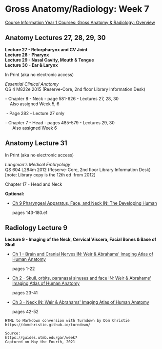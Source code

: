 # Gross Anatomy/Radiology: Week 7

[Course Information Year 1 Courses: Gross Anatomy & Radiology: Overview](/usmle/gar/course-information.html)

## Anatomy Lectures 27, 28, 29, 30

**Lecture 27 - Retorpharynx and CV Joint**  
**Lecture 28 - Pharynx**  
**Lecture 29 - Nasal Cavity, Mouth & Tongue**  
**Lecture 30 - Ear & Larynx**

In Print (aka no electronic access) 

_Essential Clinical Anatomy_  
QS 4 M822e 2015 (Reserve-Core, 2nd floor Library Information Desk)

\- Chapter 8 - Neck - page 581-626 - Lectures 27, 28, 30  
    Also assigned Week 5, 6

 - Page 282 - Lecture 27 only

\- Chapter 7 - Head - pages 485-579 - Lectures 29, 30  
      Also assigned Week 6

## Anatomy Lecture 31

In Print (aka no electronic access)

_Langman's Medical Embryology_  
QS 604 L284m 2012 (Reserve-Core, 2nd floor Library Information Desk)  
\[note: Library copy is the 12th ed  from 2012\]

Chapter 17 - Head and Neck

**Optional:**

*   [Ch 9 Pharyngeal Apparatus, Face, and Neck IN: The Developing Human](http://libux.utmb.edu/login?url=https://www.clinicalkey.com/#!/content/book/3-s2.0-B9780323611541000096)
    
    pages 143-180.e1
    

## Radiology Lecture 9

**Lecture 9 - Imaging of the Neck, Cervical Viscera, Facial Bones & Base of Skull**

*   [Ch 1 - Brain and Cranial Nerves IN: Weir & Abrahams' Imaging Atlas of Human Anatomy](http://libux.utmb.edu/login?url=https://www.clinicalkey.com/#!/content/book/3-s2.0-B9780723438267000010)
    
    pages 1-22
    
*   [Ch 2 - Skull, orbits, paranasal sinuses and face IN: Weir & Abrahams' Imaging Atlas of Human Anatomy](http://libux.utmb.edu/login?url=https://www.clinicalkey.com/#!/content/book/3-s2.0-B9780723438267000022)
    
    pages 23-41
    
*   [Ch 3 - Neck IN: Weir & Abrahams' Imaging Atlas of Human Anatomy](http://libux.utmb.edu/login?url=https://www.clinicalkey.com/#!/content/book/3-s2.0-B9780723438267000034)
    
    pages 42-52

```
HTML to Markdown conversion with Turndown by Dom Christie
https://domchristie.github.io/turndown/

Source:
https://guides.utmb.edu/gar/week7
Captured on May the Fourth, 2021
```
